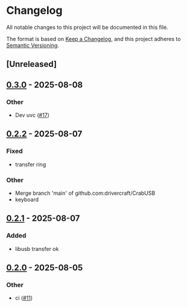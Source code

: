 # Changelog

All notable changes to this project will be documented in this file.

The format is based on [Keep a Changelog](https://keepachangelog.com/en/1.0.0/),
and this project adheres to [Semantic Versioning](https://semver.org/spec/v2.0.0.html).

## [Unreleased]

## [0.3.0](https://github.com/drivercraft/CrabUSB/compare/usb-if-v0.2.2...usb-if-v0.3.0) - 2025-08-08

### Other

- Dev uvc ([#17](https://github.com/drivercraft/CrabUSB/pull/17))

## [0.2.2](https://github.com/drivercraft/CrabUSB/compare/usb-if-v0.2.1...usb-if-v0.2.2) - 2025-08-07

### Fixed

- transfer ring

### Other

- Merge branch 'main' of github.com:drivercraft/CrabUSB
- keyboard

## [0.2.1](https://github.com/drivercraft/CrabUSB/compare/usb-if-v0.2.0...usb-if-v0.2.1) - 2025-08-07

### Added

- libusb transfer ok

## [0.2.0](https://github.com/drivercraft/CrabUSB/compare/usb-if-v0.1.0...usb-if-v0.2.0) - 2025-08-05

### Other

- ci ([#11](https://github.com/drivercraft/CrabUSB/pull/11))
